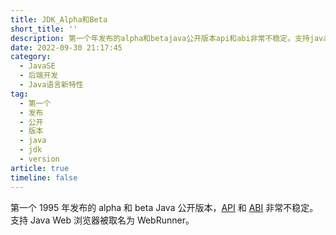 ```yaml
---
title: JDK_Alpha和Beta
short_title: ''
description: 第一个年发布的alpha和betajava公开版本api和abi非常不稳定。支持javaweb浏览器被取名为webrunner。‍
date: 2022-09-30 21:17:45
category:
  - JavaSE
  - 后端开发
  - Java语言新特性
tag:
  - 第一个
  - 发布
  - 公开
  - 版本
  - java
  - jdk
  - version
article: true
timeline: false
---
```

第一个 1995 年发布的 alpha 和 beta Java 公开版本，[API](https://zh.wikipedia.org/wiki/%E5%BA%94%E7%94%A8%E7%A8%8B%E5%BA%8F%E6%8E%A5%E5%8F%A3 "应用程序接口") 和 [ABI](https://zh.wikipedia.org/wiki/%E5%BA%94%E7%94%A8%E4%BA%8C%E8%BF%9B%E5%88%B6%E6%8E%A5%E5%8F%A3 "应用二进制接口") 非常不稳定。 支持 Java Web 浏览器被取名为 WebRunner。

‍